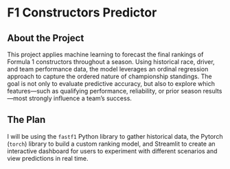 # F1 Constructors Predictor

## About the Project

This project applies machine learning to forecast the final rankings of Formula 1 constructors throughout a season. Using historical race, driver, and team performance data, the model leverages an ordinal regression approach to capture the ordered nature of championship standings. The goal is not only to evaluate predictive accuracy, but also to explore which features—such as qualifying performance, reliability, or prior season results—most strongly influence a team’s success.

## The Plan

I will be using the `fastf1` Python library to gather historical data, the Pytorch (`torch`) library to build a custom ranking model, and Streamlit to create an interactive dashboard for users to experiment with different scenarios and view predictions in real time.